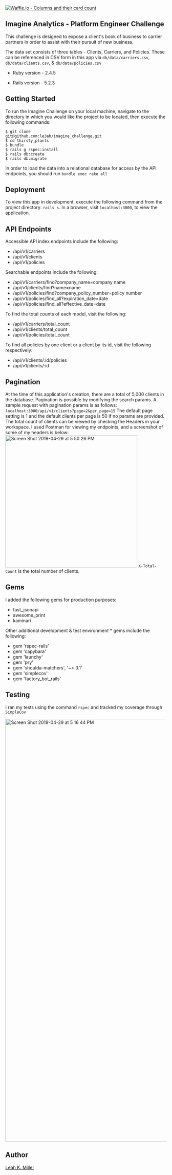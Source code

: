 [![Waffle.io - Columns and their card count](https://badge.waffle.io/le3ah/imagine_challenge.svg?columns=all)](https://waffle.io/le3ah/imagine_challenge)

## Imagine Analytics - Platform Engineer Challenge
This challenge is designed to expose a client's book of business to carrier partners in order to assist with their pursuit of new business.

The data set consists of three tables - Clients, Carriers, and Policies.  These can be referenced in CSV form in this app via ```db/data/carriers.csv```, ```db/data/clients.csv```, & ```db/data/policies.csv```

* Ruby version - 2.4.5

* Rails version - 5.2.3

## Getting Started

To run the Imagine Challenge on your local machine, navigate to the directory in which you would like the project to be located, then execute the following commands:

```
$ git clone
git@github.com:le3ah/imagine_challenge.git
$ cd thirsty_plants
$ bundle
$ rails g rspec:install
$ rails db:create
$ rails db:migrate
```

In order to load the data into a relational database for access by the API endpoints, you should run `bundle exec rake all`

## Deployment

To view this app in development, execute the following command from the project directory: `rails s`. In a browser, visit `localhost:3000`, to view the application.

## API Endpoints

Accessible API index endpoints include the following:

* /api/v1/carriers
* /api/v1/clients
* /api/v1/policies

Searchable endpoints include the following:

* /api/v1/carriers/find?company_name=company name
* /api/v1/clients/find?name=name
* /api/v1/policies/find?company_policy_number=policy number
* /api/v1/policies/find_all?expiration_date=date
* /api/v1/policies/find_all?effective_date=date

To find the total counts of each model, visit the following:

* /api/v1/carriers/total_count
* /api/v1/clients/total_count
* /api/v1/policies/total_count

To find all policies by one client or a client by its id, visit the following respectively:

* /api/v1/clients/:id/policies
* /api/v1/clients/:id

## Pagination

At the time of this application's creation, there are a total of 5,000 clients in the database.  Pagination is possible by modifying the search params.  A sample request with pagination params is as follows: `localhost:3000/api/v1/clients?page=2&per_page=15`
The default page setting is 1 and the default clients per page is 50 if no params are provided.
The total count of clients can be viewed by checking the Headers in your workspace.  I used Postman for viewing my endpoints, and a screenshot of some of my headers is below:
<img width="412" alt="Screen Shot 2019-04-29 at 5 50 26 PM" src="https://user-images.githubusercontent.com/42391567/56933965-5b93b400-6aa7-11e9-9aed-53a2a8820e18.png">
`X-Total-Count` is the total number of clients.
## Gems

I added the following gems for production purposes:
* fast_jsonapi
* awesome_print
* kaminari

Other additional development & test environment * gems include the following:
* gem 'rspec-rails'
* gem 'capybara'
* gem 'launchy'
* gem 'pry'
* gem 'shoulda-matchers', '~> 3.1'
* gem 'simplecov'
* gem 'factory_bot_rails'

## Testing

I ran my tests using the command `rspec` and tracked my coverage through `SimpleCov`

<img width="1316" alt="Screen Shot 2019-04-29 at 5 16 44 PM" src="https://user-images.githubusercontent.com/42391567/56933432-12426500-6aa5-11e9-941e-8761440820ee.png">

## Author
[Leah K. Miller](https://github.com/le3ah)

